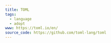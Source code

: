 ```yaml
---
title: TOML
tags:
  - language
  - adopt
www: https://toml.io/en/
source_code: https://github.com/toml-lang/toml
---
```

